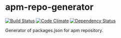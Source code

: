 apm-repo-generator
==================
[![Build Status](https://travis-ci.org/neonowy/apm-repo-gen.svg?branch=master)](https://travis-ci.org/neonowy/apm-repo-gen) [![Code Climate](https://codeclimate.com/github/neonowy/apm-repo-gen/badges/gpa.svg)](https://codeclimate.com/github/neonowy/apm-repo-gen) [![Dependency Status](https://gemnasium.com/neonowy/apm-repo-gen.svg)](https://gemnasium.com/neonowy/apm-repo-gen)


Generator of packages.json for apm repository.
